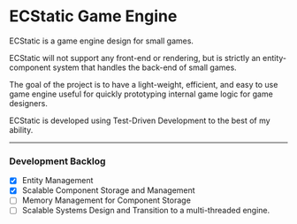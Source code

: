 # ECStatic Game Engine
ECStatic is a game engine design for small games.

ECStatic will not support any front-end or rendering, but is strictly an entity-component system that handles the back-end of small games.

The goal of the project is to have a light-weight, efficient, and easy to use game engine useful for quickly prototyping internal game logic for game designers.

ECStatic is developed using Test-Driven Development to the best of my ability.

---
### Development Backlog
- [x] Entity Management
- [x] Scalable Component Storage and Management
- [ ] Memory Management for Component Storage
- [ ] Scalable Systems Design and Transition to a multi-threaded engine.
